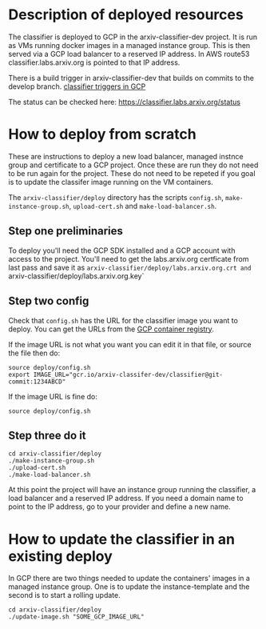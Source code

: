 # Description of deployed resources

The classifier is deployed to GCP in the arxiv-classifier-dev
project. It is run as VMs running docker images in a managed instance
group. This is then served via a GCP load balancer to a reserved IP
address. In AWS route53 classifier.labs.arxiv.org is pointed to that
IP address.

There is a build trigger in arxiv-classifier-dev that builds on
commits to the develop branch.
[classifier triggers in GCP](https://console.cloud.google.com/cloud-build/triggers?authuser=1&project=arxiv-classifier-dev)

The status can be checked here:
https://classifier.labs.arxiv.org/status

# How to deploy from scratch 

These are instructions to deploy a new load balancer, managed instnce
group and certificate to a GCP project. Once these are run they do not
need to be run again for the project. These do not need to be repeted
if you goal is to update the classifer image running on the VM
containers.

The `arxiv-classifier/deploy` directory has the scripts `config.sh`,
`make-instance-group.sh`, `upload-cert.sh` and
`make-load-balancer.sh`.

## Step one preliminaries
To deploy you'll need the GCP SDK installed and a GCP account with
access to the project. You'll need to get the labs.arxiv.org
certficate from last pass and save it as
`arxiv-classifier/deploy/labs.arxiv.org.crt and
`arxiv-classifier/deploy/labs.arxiv.org.key`

## Step two config
Check that `config.sh` has the URL for the classifier image you want
to deploy. You can get the URLs from the [GCP container
registry](https://console.cloud.google.com/gcr/images/arxiv-classifier-dev?project=arxiv-classifier-dev&authuser=1).

If the image URL is not what you want you can edit it in that file, or source the file then do:
```
source deploy/config.sh
export IMAGE_URL="gcr.io/arxiv-classifer-dev/classifier@git-commit:1234ABCD"
```
If the image URL is fine do:
```
source deploy/config.sh
```
## Step three do it
```
cd arxiv-classifier/deploy
./make-instance-group.sh
./upload-cert.sh
./make-load-balancer.sh
```

At this point the project will have an instance group running the
classifier, a load balancer and a reserved IP address. If you need a
domain name to point to the IP address, go to your provider and define
a new name.

# How to update the classifier in an existing deploy
In GCP there are two things needed to update the containers' images in
a managed instance group. One is to update the instance-template and
the second is to start a rolling update.

```
cd arxiv-classifier/deploy
./update-image.sh "SOME_GCP_IMAGE_URL"
```

